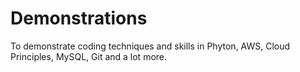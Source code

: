 # Demonstrations

To demonstrate coding techniques and skills in Phyton, AWS, Cloud Principles, MySQL, Git and a lot more.
